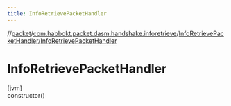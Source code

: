 ```yaml
---
title: InfoRetrievePacketHandler
---
```

//[packet](../../../index.html)/[com.habbokt.packet.dasm.handshake.inforetrieve](../index.html)/[InfoRetrievePacketHandler](index.html)/[InfoRetrievePacketHandler](-info-retrieve-packet-handler.html)



# InfoRetrievePacketHandler



[jvm]\
constructor()




